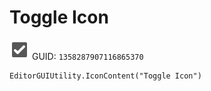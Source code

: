 # Toggle Icon
![](/img/Toggle%20Icon.png)
GUID: `1358287907116865370`
```
EditorGUIUtility.IconContent("Toggle Icon")
```
